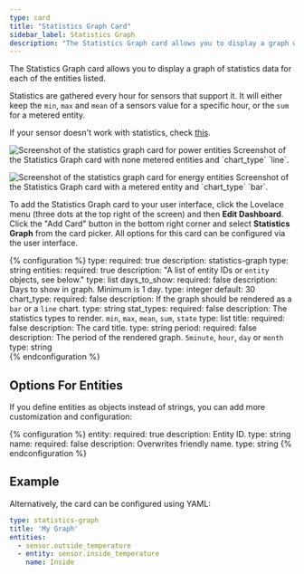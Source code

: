 ```yaml
---
type: card
title: "Statistics Graph Card"
sidebar_label: Statistics Graph
description: "The Statistics Graph card allows you to display a graph with statistics data for each of the entities listed."
---
```


The Statistics Graph card allows you to display a graph of statistics data for each of the entities listed.

Statistics are gathered every hour for sensors that support it. It will either keep the `min`, `max` and `mean` of a sensors value for a specific hour, or the `sum` for a metered entity.

If your sensor doesn't work with statistics, check [this](/more-info/statistics/).

<p class='img'>
<img src='/images/lovelace/lovelace_statistics_graph_line.png' alt='Screenshot of the statistics graph card for power entities'>
Screenshot of the Statistics Graph card with none metered entities and `chart_type` `line`.
</p>

<p class='img'>
<img src='/images/lovelace/lovelace_statistics_graph_bar.png' alt='Screenshot of the statistics graph card for energy entities'>
Screenshot of the Statistics Graph card with a metered entity and `chart_type` `bar`.
</p>

To add the Statistics Graph card to your user interface, click the Lovelace menu (three dots at the top right of the screen) and then **Edit Dashboard**. Click the "Add Card" button in the bottom right corner and select **Statistics Graph** from the card picker. All options for this card can be configured via the user interface.

{% configuration %}
type:
  required: true
  description: statistics-graph
  type: string
entities:
  required: true
  description: "A list of entity IDs or `entity` objects, see below."
  type: list
days_to_show:
  required: false
  description: Days to show in graph. Minimum is 1 day.
  type: integer
  default: 30
chart_type:
  required: false
  description: If the graph should be rendered as a `bar` or a `line` chart.
  type: string
stat_types:
  required: false
  description: The statistics types to render. `min`, `max`, `mean`, `sum`, `state`
  type: list
title:
  required: false
  description: The card title.
  type: string
period:
  required: false
  description: The period of the rendered graph. `5minute`, `hour`, `day` or `month` 
  type: string  
{% endconfiguration %}

## Options For Entities

If you define entities as objects instead of strings, you can add more customization and configuration:

{% configuration %}
entity:
  required: true
  description: Entity ID.
  type: string
name:
  required: false
  description: Overwrites friendly name.
  type: string
{% endconfiguration %}

## Example

Alternatively, the card can be configured using YAML:

```yaml
type: statistics-graph
title: 'My Graph'
entities:
  - sensor.outside_temperature
  - entity: sensor.inside_temperature
    name: Inside
```
